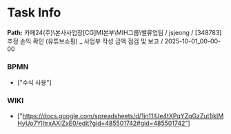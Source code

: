 # Task Info

**Path:** 카페24(주)\본사사업장\[CG]MI본부\MIH그룹\밸류업팀 / jsjeong / [348783] 추정 손익 확인 (유튜브쇼핑) _ 사업부 작성 금액 점검 및 보고 / 2025-10-01_00-00-00

### BPMN
- ["수식 사용"]

### WIKI
- ["https://docs.google.com/spreadsheets/d/1jn11IUe4tXPqYZqGzZut1jkIMHyUo7YlItrxAXIZxE0/edit?gid=485501742#gid=485501742"]

